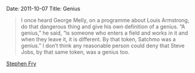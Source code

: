 Date: 2011-10-07
Title: Genius

> I once heard George Melly, on a programme about Louis Armstrong, do that dangerous thing and give his own definition of a genius. “A genius,” he said, “is someone who enters a field and works in it and when they leave it, it is different. By that token, Satchmo was a genius.” I don’t think any reasonable person could deny that Steve Jobs, by that same token, was a genius too.

[Stephen Fry](http://www.stephenfry.com/2011/10/06/steve-jobs/single-page/)
